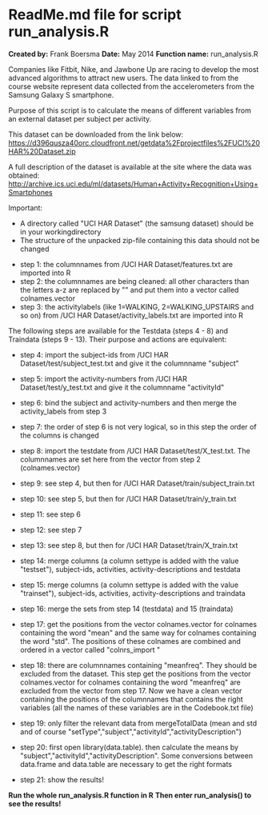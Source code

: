 # ReadMe.md file for script run_analysis.R #

**Created by:** Frank Boersma
**Date:** May 2014
**Function name:** run_analysis.R 

Companies like Fitbit, Nike, and Jawbone Up are racing to develop the most advanced algorithms to attract new users. The data linked to from the course website represent data collected from the accelerometers from the Samsung Galaxy S smartphone.

Purpose of this script is to calculate the means of different variables from an external dataset per subject per activity.

This dataset can be downloaded from the link below:
https://d396qusza40orc.cloudfront.net/getdata%2Fprojectfiles%2FUCI%20HAR%20Dataset.zip

A full description of the dataset is available at the site where the data was obtained: 
http://archive.ics.uci.edu/ml/datasets/Human+Activity+Recognition+Using+Smartphones 

Important:
* A directory called "UCI HAR Dataset" (the samsung dataset) should be in your workingdirectory
* The structure of the unpacked zip-file containing this data should not be changed  

- step 1: the columnnames from /UCI HAR Dataset/features.txt are imported into R
- step 2: the columnnames are being cleaned: all other characters than the letters a-z are replaced by "" and put them into a vector called colnames.vector
- step 3: the activitylabels (like 1=WALKING, 2=WALKING_UPSTAIRS and so on) from /UCI HAR Dataset/activity_labels.txt 
are imported into R

The following steps are available for the Testdata (steps 4 - 8) and Traindata (steps 9 - 13). 
Their purpose and actions are equivalent:

- step 4: import the subject-ids from /UCI HAR Dataset/test/subject_test.txt and give it the columnname "subject"
- step 5: import the activity-numbers from /UCI HAR Dataset/test/y_test.txt and give it the columnname "activityId"
- step 6: bind the subject and activity-numbers and then merge the activity_labels from step 3
- step 7: the order of step 6 is not very logical, so in this step the order of the columns is changed
- step 8: import the testdate from /UCI HAR Dataset/test/X_test.txt. The columnnames are set here from the vector 
from step 2 (colnames.vector)

- step 9: see step 4, but then for /UCI HAR Dataset/train/subject_train.txt
- step 10: see step 5, but then for /UCI HAR Dataset/train/y_train.txt
- step 11: see step 6
- step 12: see step 7
- step 13: see step 8, but then for /UCI HAR Dataset/train/X_train.txt 

- step 14: merge columns (a column settype is added with the value "testset"), subject-ids, activities, activity-descriptions and testdata
- step 15: merge columns (a column settype is added with the value "trainset"), subject-ids, activities, activity-descriptions and traindata
- step 16: merge the sets from step 14 (testdata) and 15 (traindata)

- step 17: get the positions from the vector colnames.vector for colnames containing the word "mean" and the same way for colnames containing the word "std". The positions of these colnames are combined and ordered in a vector called "colnrs_import "
- step 18: there are columnnames containing "meanfreq". They should be excluded from the dataset. 
This step get the positions from the vector colnames.vector for colnames containing the word "meanfreq" are excluded from the vector from step 17. Now we have a clean vector containing the positions of the columnnames that contains the right variables (all the names of these variables are in the Codebook.txt file)
- step 19: only filter the relevant data from mergeTotalData (mean and std and of course "setType","subject","activityId","activityDescription")

- step 20: first open library(data.table). then calculate the means by "subject","activityId","activityDescription". 
Some conversions between data.frame and data.table are necessary to get the right formats
- step 21: show the results!

**Run the whole run_analysis.R function in R**
**Then enter run_analysis() to see the results!**
